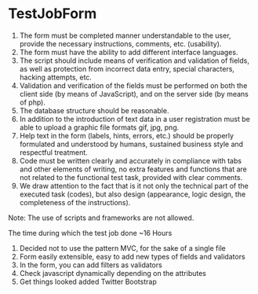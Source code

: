 TestJobForm
===========
1. The form must be completed manner understandable to the user, provide the necessary instructions, comments, etc. (usability).
2. The form must have the ability to add different interface languages.
3. The script should include means of verification and validation of fields, as well as protection from incorrect data entry, special characters, hacking attempts, etc.
4. Validation and verification of the fields must be performed on both the client side (by means of JavaScript), and on the server side (by means of php).
5. The database structure should be reasonable.
6. In addition to the introduction of text data in a user registration must be able to upload a graphic file formats gif, jpg, png.
7. Help text in the form (labels, hints, errors, etc.) should be properly formulated and understood by humans, sustained business style and respectful treatment.
8. Code must be written clearly and accurately in compliance with tabs and other elements of writing, no extra features and functions that are not related to the functional test task, provided with clear comments.
9. We draw attention to the fact that is it not only the technical part of the executed task (codes), but also design (appearance, logic design, the completeness of the instructions).

Note: The use of scripts and frameworks are not allowed.

The time during which the test job done ~16 Hours

1. Decided not to use the pattern MVC, for the sake of a single file
2. Form easily extensible, easy to add new types of fields and validators
3. In the form, you can add filters as validators
4. Check javascript dynamically depending on the attributes
5. Get things looked added Twitter Bootstrap







<!--
mysqldump -utest_form -p#8fGmAHV#8fGmAHV -B test_form > database.sql
mysql --user=test_form test_form -p#8fGmAHV#8fGmAHV

GRANT ALL PRIVILEGES ON  `test_form` . * TO  'test_form'@'localhost' IDENTIFIED BY  '#8fGmAHV#8fGmAHV' WITH GRANT OPTION ;
CREATE TABLE IF NOT EXISTS `test_user` (
  `id` int(10) unsigned NOT NULL auto_increment,
  `name` varchar(255) NOT NULL,
  `pass` varchar(255) NOT NULL,
  PRIMARY KEY  (`id`),
  UNIQUE KEY `name` (`name`)
) ENGINE=InnoDB  DEFAULT CHARSET=utf8 ;
-->